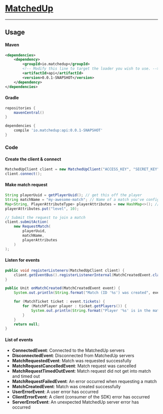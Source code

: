# [MatchedUp](https://matchedup.io)
<hr />

## Usage

#### Maven
```xml
<dependencies>
    <dependency>
        <groupId>io.matchedup</groupId>
        <!-- Modify this line to target the loader you wish to use. -->
        <artifactId>api</artifactId>
        <version>0.0.1-SNAPSHOT</version>
    </dependency>
</dependencies>
```

#### Gradle
```groovy
repositories {
    mavenCentral()
}

dependencies {
    compile 'io.matchedup:api:0.0.1-SNAPSHOT'
}
```

### Code

#### Create the client & connect
```java
MatchedUpClient client = new MatchedUpClient("ACCESS_KEY", "SECRET_KEY");
client.connect(); 
```

#### Make match request
```java
String playerUuid = getPlayerUuid(); // get this off the player
String matchName = "my-awesome-match"; // Name of a match you've configured on https://matchedup.io
Map<String, PlayerAttributeType> playerAttributes = new HashMap<>(); // any player attributes
playerAttributes.put("level", 10);

// Submit the request to join a match
client.submitAction(
    new RequestMatch(
        playerUuid, 
        matchName, 
        playerAttributes
    )
);
```

#### Listen for events
```java
public void registerListeners(MatchedUpClient client) {
    client.getEventBus().registerListenerInternal(MatchCreatedEvent.class, this::onMatchCreated);
} 

public Unit onMatchCreated(MatchCreatedEvent event) {
    System.out.println(String.format("Match (ID '%s') was created", event.getMatchId()));

    for (MatchTicket ticket : event.tickets) {
        for (MatchPlayer player : ticket.getPlayers()) {
            System.out.println(String.format("Player '%s' is in the match on team '%s'", player.getUuid(), player.getTeam()));
        }
    }
    return null;
}
```

#### List of events

- **ConnectedEvent**: Connected to the MatchedUp servers
- **DisconnectedEvent**: Disconnected from MatchedUp servers
- **MatchRequestedEvent**: Match was requested successfully
- **MatchRequestCancelledEvent**: Match request was cancelled
- **MatchRequestTimedOutEvent**: Match request did not get into match and timed out
- **MatchRequestFailedEvent**: An error occurred when requesting a match
- **MatchCreatedEvent**: Match was created successfully
- **UserErrorEvent**: A user error has occurred
- **ClientErrorEvent**: A client (consumer of the SDK) error has occurred
- **ServerErrorEvent**: An unexpected MatchedUp server error has occurred